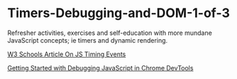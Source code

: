 # Timers-Debugging-and-DOM-1-of-3

Refresher activities, exercises and self-education with more mundane JavaScript concepts; ie timers and dynamic rendering.

[W3 Schools Article On JS Timing Events](https://www.w3schools.com/js/js_timing.asp)

[Getting Started with Debugging JavaScript in Chrome DevTools](https://developers.google.com/web/tools/chrome-devtools/javascript/?hl=en)
